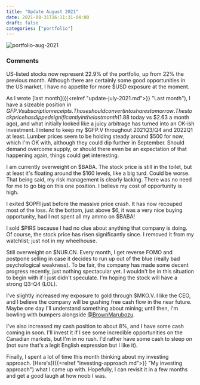 ```yaml
---
title: "Update August 2021"
date: 2021-08-31T16:11:31-04:00
draft: false
categories: ["portfolio"]
---
```


![portfolio-aug-2021](/images/portfolio-aug-2021.png)

### Comments

US-listed stocks now represent 22.9% of the portfolio, up from 22% the previous month. Although there are certainly some good opportunities in the US market, I have no appetite for more $USD exposure at the moment.

As I wrote [last month]({{<relref "update-july-2021.md">}} "Last month"), I have a sizeable position in $GFP.V subscription receipts. Those should convert into shares tomorrow. The stock price has dipped significantly in the last month ($1.88 today vs $2.63 a month ago), and what initially looked like a juicy arbitrage has turned into an OK-ish investment. I intend to keep my $GFP.V throughout 2021Q3/Q4 and 2022Q1 at least. Lumber prices seem to be holding steady around $500 for now, which I'm OK with, although they could dip further in September. Should demand overcome supply, or should there even be an expectation of that happening again, things could get interesting.

I am currently overweight on $BABA. The stock price is still in the toilet, but at least it's floating around the $160 levels, like a big turd. Could be worse. That being said, my risk management is clearly lacking. There was no need for me to go big on this one position. I believe my cost of opportunity is high. 

I exited $OPFI just before the massive price crash. It has now recouped most of the loss. At the bottom, just above $6, it was a very nice buying opportunity, had I not spent all my ammo on $BABA!

I sold $PIRS because I had no clue about anything that company is doing. Of course, the stock price has risen significantly since. I removed it from my watchlist; just not in my wheelhouse.

Still overweight on $NUR.CN. Every month, I get reverse FOMO and postpone selling in case it decides to run up out of the blue (really bad psychological weakness). To be fair, the company has made some decent progress recently, just nothing spectacular yet. I wouldn't be in this situation to begin with if I just didn't speculate. I'm hoping the stock will have a strong Q3-Q4 (LOL).

I've slightly increased my exposure to gold through $MKO.V. I like the CEO, and I believe the company will be gushing free cash flow in the near future. Maybe one day I'll understand something about mining; until then, I'm bowling with bumpers alongside [@BrownMarubozu](https://twitter.com/BrownMarubozu). 

I've also increased my cash position to about 8%, and I have some cash coming in soon. I'll invest it if I see some incredible opportunities on the Canadian markets, but I'm in no rush. I'd rather have some cash to sleep on (not sure that's a legit English expression but I like it).

Finally, I spent a lot of time this month thinking about my investing approach. [Here's]({{<relref "investing-approach.md">}} "My investing approach") what I came up with. Hopefully, I can revisit it in a few months and get a good laugh at how noob I was.